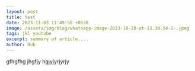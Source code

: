 ```yaml
---
layout: post
title: test
date: 2023-11-03 11:49:58 +0530
image: /assets/img/blog/whatsapp-image-2023-10-20-at-13.39.54-2-.jpeg
tags: jkl youtube
excerpt: summary of article....
author: Ruk
---
```

gfhgfhg jhgfjy hgjyjyrjyrjy